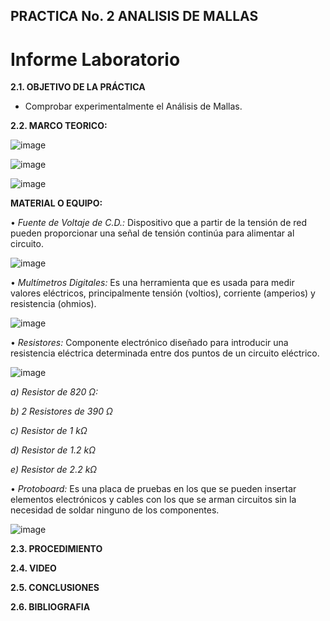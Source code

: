 ## PRACTICA No. 2 ANALISIS DE MALLAS

# Informe Laboratorio

**2.1. OBJETIVO DE LA PRÁCTICA**

- Comprobar experimentalmente el Análisis de Mallas.

**2.2. MARCO TEORICO:**

![image](https://user-images.githubusercontent.com/116777118/202648034-d4395742-d3b8-4ba4-831e-6069975e02a5.png)

![image](https://user-images.githubusercontent.com/116777118/202650674-4a16675c-0b76-4891-a3ed-a50fb7bee159.png)

![image](https://user-images.githubusercontent.com/116777118/202655664-3fd9f8ee-a05a-485a-95eb-c2f477bf36f7.png)

**MATERIAL O EQUIPO:**

• *Fuente de Voltaje de C.D.:* Dispositivo que a partir de la tensión de red pueden proporcionar una señal de tensión continúa para alimentar al circuito.

![image](https://user-images.githubusercontent.com/116777118/202655992-b76f28ec-5b39-40c2-972a-ab07f4078448.png)

• *Multímetros Digitales:* Es una herramienta que es usada para medir valores eléctricos, principalmente tensión (voltios), corriente (amperios) y resistencia (ohmios).

![image](https://user-images.githubusercontent.com/116777118/202656052-21cb49c9-117a-46d3-a033-ba19b86a50ed.png)

• *Resistores:* Componente electrónico diseñado para introducir una resistencia eléctrica determinada entre dos puntos de un circuito eléctrico.

![image](https://user-images.githubusercontent.com/116777118/202656190-eb7c02f1-032c-4da9-aa9d-735a50956092.png)

*a) Resistor de 820 Ω:*

*b) 2 Resistores de 390 Ω*

*c) Resistor de 1 kΩ*

*d) Resistor de 1.2 kΩ*

*e) Resistor de 2.2 kΩ*

• *Protoboard:* Es una placa de pruebas en los que se pueden insertar elementos electrónicos y cables con los que se arman circuitos sin la necesidad de soldar ninguno de los componentes.

![image](https://user-images.githubusercontent.com/116777118/202656481-fff9b413-cfc1-4586-9ab8-bdf0a4e3c9f5.png)

**2.3. PROCEDIMIENTO**

**2.4. VIDEO**


**2.5. CONCLUSIONES**


**2.6. BIBLIOGRAFIA**


